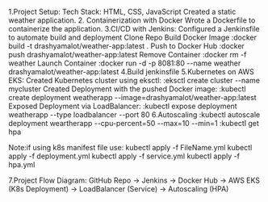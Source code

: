1.Project Setup:
Tech Stack: HTML, CSS, JavaScript
Created a static weather application. 2. Containerization with Docker
Wrote a Dockerfile to containerize the application.
3.CI/CD with Jenkins:
Configured a Jenkinsfile to automate build and deployment
Clone Repo
Build Docker Image
:docker build -t drashyamalot/weather-app:latest .
Push to Docker Hub
:docker push drashyamalot/weather-app:latest
Remove Container
:docker rm -f weather
Launch Container
:docker run -d -p 8081:80 --name weather drashyamalot/weather-app:latest
4.Build jenkinsfile
5.Kubernetes on AWS EKS:
Created Kubernetes cluster using eksctl:
:eksctl create cluster --name mycluster
Created Deployment with the pushed Docker image:
:kubectl create deployment weatherapp --image=drashyamalot/weather-app:latest
Exposed Deployment via LoadBalancer:
:kubectl expose deployment weatherapp --type loadbalancer --port 80
6.Autoscaling
:kubectl autoscale deployment weartherapp --cpu-percent=50 --max=10 --min=1
:kubectl get hpa

Note:if using k8s manifest file use: kubectl apply -f FileName.yml
kubectl apply -f deployment.yml
kubectl apply -f service.yml
kubectl apply -f hpa.yml

7.Project Flow Diagram:
GitHub Repo → Jenkins → Docker Hub → AWS EKS (K8s Deployment) → LoadBalancer (Service) → Autoscaling (HPA)
